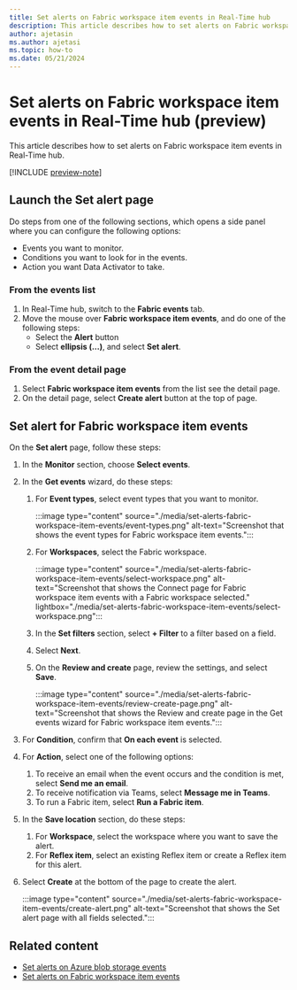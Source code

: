 ```yaml
---
title: Set alerts on Fabric workspace item events in Real-Time hub
description: This article describes how to set alerts on Fabric workspace item events in Real-Time hub.
author: ajetasin
ms.author: ajetasi
ms.topic: how-to
ms.date: 05/21/2024
---
```


# Set alerts on Fabric workspace item events in Real-Time hub (preview)
This article describes how to set alerts on Fabric workspace item events in Real-Time hub.

[!INCLUDE [preview-note](./includes/preview-note.md)]

## Launch the Set alert page 

Do steps from one of the following sections, which opens a side panel where you can configure the following options:

- Events you want to monitor.
- Conditions you want to look for in the events.
- Action you want Data Activator to take. 

### From the events list

1. In Real-Time hub, switch to the **Fabric events** tab. 
1. Move the mouse over **Fabric workspace item events**, and do one of the following steps: 
    - Select the **Alert** button 
    - Select **ellipsis (...)**, and select **Set alert**.

### From the event detail page

1. Select **Fabric workspace item events** from the list see the detail page. 
1. On the detail page, select **Create alert** button at the top of page. 

## Set alert for Fabric workspace item events

On the **Set alert** page, follow these steps:

1. In the **Monitor** section, choose **Select events**.
1. In the **Get events** wizard, do these steps:
    1. For **Event types**, select event types that you want to monitor.
    
        :::image type="content" source="./media/set-alerts-fabric-workspace-item-events/event-types.png" alt-text="Screenshot that shows the event types for Fabric workspace item events.":::
    1. For **Workspaces**, select the Fabric workspace.
    
        :::image type="content" source="./media/set-alerts-fabric-workspace-item-events/select-workspace.png" alt-text="Screenshot that shows the Connect page for Fabric workspace item events with a Fabric workspace selected." lightbox="./media/set-alerts-fabric-workspace-item-events/select-workspace.png":::
    1. In the **Set filters** section, select **+ Filter** to a filter based on a field.
    1. Select **Next**. 
    1. On the **Review and create** page, review the settings, and select **Save**. 
    
        :::image type="content" source="./media/set-alerts-fabric-workspace-item-events/review-create-page.png" alt-text="Screenshot that shows the Review and create page in the Get events wizard for Fabric workspace item events.":::        
1. For **Condition**, confirm that **On each event** is selected. 
1. For **Action**, select one of the following options:
    1. To receive an email when the event occurs and the condition is met, select **Send me an email**. 
    1. To receive notification via Teams, select **Message me in Teams**.
    1. To run a Fabric item, select **Run a Fabric item**. 
1. In the **Save location** section, do these steps: 
    1. For **Workspace**, select the workspace where you want to save the alert. 
    1. For **Reflex item**, select an existing Reflex item or create a Reflex item for this alert. 
1. Select **Create** at the bottom of the page to create the alert. 

    :::image type="content" source="./media/set-alerts-fabric-workspace-item-events/create-alert.png" alt-text="Screenshot that shows the Set alert page with all fields selected.":::        
## Related content

- [Set alerts on Azure blob storage events](set-alerts-azure-blob-storage-events.md)
- [Set alerts on Fabric workspace item events](set-alerts-fabric-workspace-item-events.md)